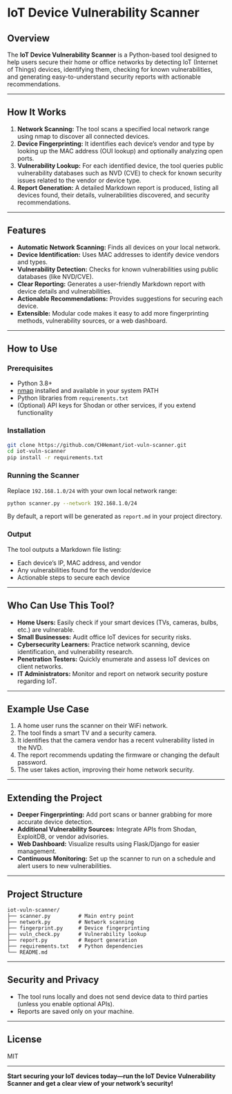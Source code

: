 # IoT Device Vulnerability Scanner

## Overview

The **IoT Device Vulnerability Scanner** is a Python-based tool designed to help users secure their home or office networks by detecting IoT (Internet of Things) devices, identifying them, checking for known vulnerabilities, and generating easy-to-understand security reports with actionable recommendations.

---

## How It Works

1. **Network Scanning:** The tool scans a specified local network range using nmap to discover all connected devices.
2. **Device Fingerprinting:** It identifies each device’s vendor and type by looking up the MAC address (OUI lookup) and optionally analyzing open ports.
3. **Vulnerability Lookup:** For each identified device, the tool queries public vulnerability databases such as NVD (CVE) to check for known security issues related to the vendor or device type.
4. **Report Generation:** A detailed Markdown report is produced, listing all devices found, their details, vulnerabilities discovered, and security recommendations.

---

## Features

- **Automatic Network Scanning:** Finds all devices on your local network.
- **Device Identification:** Uses MAC addresses to identify device vendors and types.
- **Vulnerability Detection:** Checks for known vulnerabilities using public databases (like NVD/CVE).
- **Clear Reporting:** Generates a user-friendly Markdown report with device details and vulnerabilities.
- **Actionable Recommendations:** Provides suggestions for securing each device.
- **Extensible:** Modular code makes it easy to add more fingerprinting methods, vulnerability sources, or a web dashboard.

---

## How to Use

### Prerequisites

- Python 3.8+
- [nmap](https://nmap.org/) installed and available in your system PATH
- Python libraries from `requirements.txt`
- (Optional) API keys for Shodan or other services, if you extend functionality

### Installation

```sh
git clone https://github.com/CHHemant/iot-vuln-scanner.git
cd iot-vuln-scanner
pip install -r requirements.txt
```

### Running the Scanner

Replace `192.168.1.0/24` with your own local network range:

```sh
python scanner.py --network 192.168.1.0/24
```

By default, a report will be generated as `report.md` in your project directory.

### Output

The tool outputs a Markdown file listing:
- Each device’s IP, MAC address, and vendor
- Any vulnerabilities found for the vendor/device
- Actionable steps to secure each device

---

## Who Can Use This Tool?

- **Home Users:** Easily check if your smart devices (TVs, cameras, bulbs, etc.) are vulnerable.
- **Small Businesses:** Audit office IoT devices for security risks.
- **Cybersecurity Learners:** Practice network scanning, device identification, and vulnerability research.
- **Penetration Testers:** Quickly enumerate and assess IoT devices on client networks.
- **IT Administrators:** Monitor and report on network security posture regarding IoT.

---

## Example Use Case

1. A home user runs the scanner on their WiFi network.
2. The tool finds a smart TV and a security camera.
3. It identifies that the camera vendor has a recent vulnerability listed in the NVD.
4. The report recommends updating the firmware or changing the default password.
5. The user takes action, improving their home network security.

---

## Extending the Project

- **Deeper Fingerprinting:** Add port scans or banner grabbing for more accurate device detection.
- **Additional Vulnerability Sources:** Integrate APIs from Shodan, ExploitDB, or vendor advisories.
- **Web Dashboard:** Visualize results using Flask/Django for easier management.
- **Continuous Monitoring:** Set up the scanner to run on a schedule and alert users to new vulnerabilities.

---

## Project Structure

```
iot-vuln-scanner/
├── scanner.py         # Main entry point
├── network.py         # Network scanning
├── fingerprint.py     # Device fingerprinting
├── vuln_check.py      # Vulnerability lookup
├── report.py          # Report generation
├── requirements.txt   # Python dependencies
└── README.md
```

---

## Security and Privacy

- The tool runs locally and does not send device data to third parties (unless you enable optional APIs).
- Reports are saved only on your machine.

---

## License

MIT

---

**Start securing your IoT devices today—run the IoT Device Vulnerability Scanner and get a clear view of your network’s security!**
